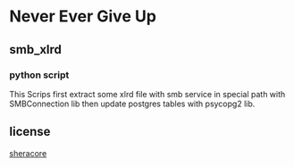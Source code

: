 # Never Ever Give Up

## smb_xlrd
### python script

This Scrips first extract some xlrd file with smb service in special path with SMBConnection lib then update postgres tables with psycopg2 lib.

## license
[sheracore](https://github.com/lion7472)
